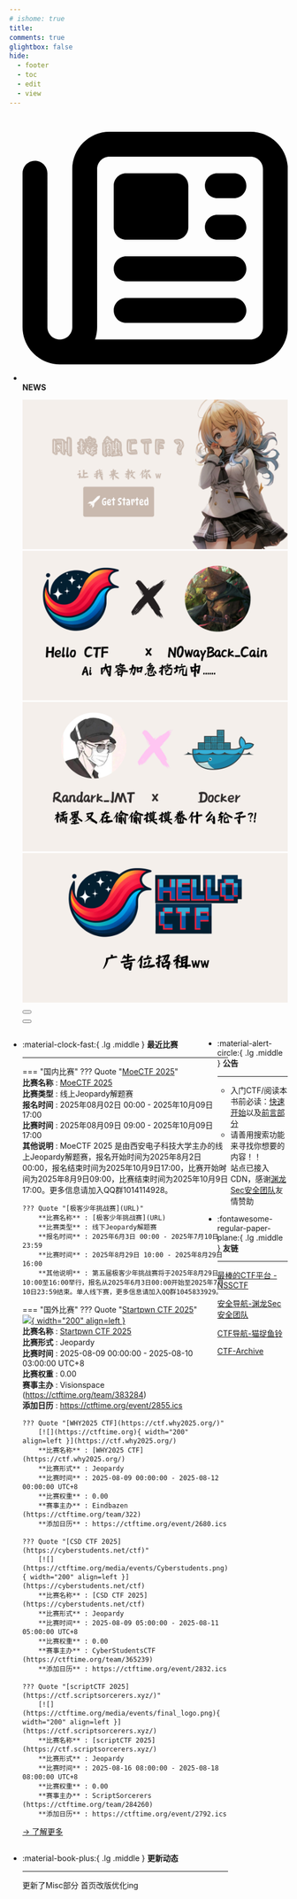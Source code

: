 ```yaml
---
# ishome: true
title: 
comments: true
glightbox: false
hide:
  - footer
  - toc
  - edit
  - view
---
```


<div class="grid cards">
    <ul>
        <li>
            <p><span class="twemoji lg middle"><svg xmlns="http://www.w3.org/2000/svg"
                        viewBox="0 0 512 512"><!--! Font Awesome Free 6.5.1 by @fontawesome - https://fontawesome.com License - https://fontawesome.com/license/free (Icons: CC BY 4.0, Fonts: SIL OFL 1.1, Code: MIT License) Copyright 2023 Fonticons, Inc.-->
                        <path
                            d="M168 80c-13.3 0-24 10.7-24 24v304c0 8.4-1.4 16.5-4.1 24H440c13.3 0 24-10.7 24-24V104c0-13.3-10.7-24-24-24H168zM72 480c-39.8 0-72-32.2-72-72V112c0-13.3 10.7-24 24-24s24 10.7 24 24v296c0 13.3 10.7 24 24 24s24-10.7 24-24V104c0-39.8 32.2-72 72-72h272c39.8 0 72 32.2 72 72v304c0 39.8-32.2 72-72 72H72zm104-344c0-13.3 10.7-24 24-24h96c13.3 0 24 10.7 24 24v80c0 13.3-10.7 24-24 24h-96c-13.3 0-24-10.7-24-24v-80zm200-24h32c13.3 0 24 10.7 24 24s-10.7 24-24 24h-32c-13.3 0-24-10.7-24-24s10.7-24 24-24zm0 80h32c13.3 0 24 10.7 24 24s-10.7 24-24 24h-32c-13.3 0-24-10.7-24-24s10.7-24 24-24zm-176 80h208c13.3 0 24 10.7 24 24s-10.7 24-24 24H200c-13.3 0-24-10.7-24-24s10.7-24 24-24zm0 80h208c13.3 0 24 10.7 24 24s-10.7 24-24 24H200c-13.3 0-24-10.7-24-24s10.7-24 24-24z">
                        </path>
                    </svg></span> <strong>NEWS</strong></p>
            <div class="grid cards">
                <div class="carousel">
                    <div class="carousel-container">
                        <a href="../HC_Start/" target="_blank"><img src="./assets/banner-quickstart.png" /></a>
                        <a href="../HC_AI/" target="_blank"><img src="./assets/banner-update.png" /></a>
                        <a href="https://github.com/CTF-Archives" target="_blank"><img
                                src="./assets/banner-Achieve.png" /></a>
                        <a href="javascript:alert$.next('我很可爱，请给我钱w');"><img
                                src="./assets/Banner-imcutesogivememoney.png" /></a>
                    </div>
                    <!-- 触发 hover 的区域 -->
                    <div class="carousel-hover left">
                        <button class="carousel-btn left" onclick="leftShift()"></button>
                    </div>
                    <div class="carousel-hover right">
                        <button class="carousel-btn right" onclick="rightShift()"></button>
                    </div>
                    <div class="carousel-bottom"></div>
                </div>
            </div>
        </li>
    </ul>
</div>

<div class="grid grid-cols-8 gap-4" style="display: grid;grid-template-columns: 70% 30%;" markdown>

<div class="grid cards" style="display: grid; grid-template-columns: 1fr;" markdown>

<div class="grid cards" markdown>

-   :material-clock-fast:{ .lg .middle } __最近比赛__

    ---
    <!-- 主页赛事展示_开始 -->
    === "国内比赛"
        ??? Quote "[MoeCTF 2025](https://ctf.xidian.edu.cn/games/22)"  
            **比赛名称** : [MoeCTF 2025](https://ctf.xidian.edu.cn/games/22)  
            **比赛类型** : 线上Jeopardy解题赛  
            **报名时间** : 2025年08月02日 00:00 - 2025年10月09日 17:00  
            **比赛时间** : 2025年08月09日 09:00 - 2025年10月09日 17:00  
            **其他说明** : MoeCTF 2025 是由西安电子科技大学主办的线上Jeopardy解题赛，报名开始时间为2025年8月2日00:00，报名结束时间为2025年10月9日17:00，比赛开始时间为2025年8月9日09:00，比赛结束时间为2025年10月9日17:00。更多信息请加入QQ群1014114928。  
            
        ??? Quote "[极客少年挑战赛](URL)"  
            **比赛名称** : [极客少年挑战赛](URL)  
            **比赛类型** : 线下Jeopardy解题赛  
            **报名时间** : 2025年6月3日 00:00 - 2025年7月10日 23:59  
            **比赛时间** : 2025年8月29日 10:00 - 2025年8月29日 16:00  
            **其他说明** : 第五届极客少年挑战赛将于2025年8月29日10:00至16:00举行，报名从2025年6月3日00:00开始至2025年7月10日23:59结束。单人线下赛，更多信息请加入QQ群1045833929。  
                
    === "国外比赛"
        ??? Quote "[Startpwn CTF 2025](https://app.metactf.com/starpwn-2025)"  
            [![](https://ctftime.org/media/events/starpwn_logo_cr.png){ width="200" align=left }](https://app.metactf.com/starpwn-2025)  
            **比赛名称** : [Startpwn CTF 2025](https://app.metactf.com/starpwn-2025)  
            **比赛形式** : Jeopardy  
            **比赛时间** : 2025-08-09 00:00:00 - 2025-08-10 03:00:00 UTC+8  
            **比赛权重** : 0.00  
            **赛事主办** : Visionspace (https://ctftime.org/team/383284)  
            **添加日历** : https://ctftime.org/event/2855.ics  
            
        ??? Quote "[WHY2025 CTF](https://ctf.why2025.org/)"  
            [![](https://ctftime.org){ width="200" align=left }](https://ctf.why2025.org/)  
            **比赛名称** : [WHY2025 CTF](https://ctf.why2025.org/)  
            **比赛形式** : Jeopardy  
            **比赛时间** : 2025-08-09 00:00:00 - 2025-08-12 00:00:00 UTC+8  
            **比赛权重** : 0.00  
            **赛事主办** : Eindbazen (https://ctftime.org/team/322)  
            **添加日历** : https://ctftime.org/event/2680.ics  
            
        ??? Quote "[CSD CTF 2025](https://cyberstudents.net/ctf)"  
            [![](https://ctftime.org/media/events/Cyberstudents.png){ width="200" align=left }](https://cyberstudents.net/ctf)  
            **比赛名称** : [CSD CTF 2025](https://cyberstudents.net/ctf)  
            **比赛形式** : Jeopardy  
            **比赛时间** : 2025-08-09 05:00:00 - 2025-08-11 05:00:00 UTC+8  
            **比赛权重** : 0.00  
            **赛事主办** : CyberStudentsCTF (https://ctftime.org/team/365239)  
            **添加日历** : https://ctftime.org/event/2832.ics  
            
        ??? Quote "[scriptCTF 2025](https://ctf.scriptsorcerers.xyz/)"  
            [![](https://ctftime.org/media/events/final_logo.png){ width="200" align=left }](https://ctf.scriptsorcerers.xyz/)  
            **比赛名称** : [scriptCTF 2025](https://ctf.scriptsorcerers.xyz/)  
            **比赛形式** : Jeopardy  
            **比赛时间** : 2025-08-16 08:00:00 - 2025-08-18 08:00:00 UTC+8  
            **比赛权重** : 0.00  
            **赛事主办** : ScriptSorcerers (https://ctftime.org/team/284260)  
            **添加日历** : https://ctftime.org/event/2792.ics  
            
    <!-- 主页赛事展示_结束 -->
    [→ 了解更多](./Event/)

</div>
  <div class="grid cards" markdown>

-   :material-book-plus:{ .lg .middle } __更新动态__

    ---

    更新了Misc部分 首页改版优化ing

</div>  
</div>
<div class="grid cards" markdown>

<div class="grid cards" markdown>

-   :material-alert-circle:{ .lg .middle } __公告__

    ---

    - 入门CTF/阅读本书前必读：[快速开始](./HC_Start/)以及[前言部分](./HC_Preface/)  
    - 请善用搜索功能来寻找你想要的内容！！
    - 站点已接入 CDN，感谢[渊龙Sec安全团队](https://dh.aabyss.cn)友情赞助

-   :fontawesome-regular-paper-plane:{ .lg .middle } __友链__

    ---

    [最棒的CTF平台 - NSSCTF](https://www.nssctf.cn/)  

    [安全导航-渊龙Sec安全团队](https://dh.aabyss.cn)    

    [CTF导航-猫捉鱼铃](https://ctf.mzy0.com/)

    [CTF-Archive](https://github.com/CTF-Archives)

</div>   

</div>

</div>
